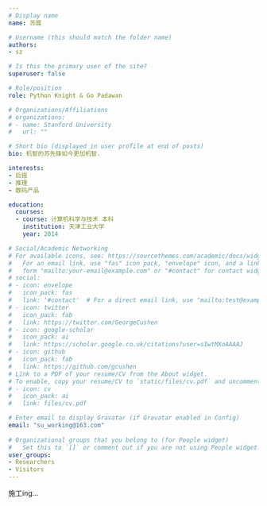 ```yaml
---
# Display name
name: 苏展

# Username (this should match the folder name)
authors:
- sz

# Is this the primary user of the site?
superuser: false

# Role/position
role: Python Knight & Go Padawan

# Organizations/Affiliations
# organizations:
# - name: Stanford University
#   url: ""

# Short bio (displayed in user profile at end of posts)
bio: 机智的苏先锋如今更加机智.

interests:
- 后摇
- 推理
- 数码产品

education:
  courses:
  - course: 计算机科学与技术 本科
    institution: 天津工业大学
    year: 2014

# Social/Academic Networking
# For available icons, see: https://sourcethemes.com/academic/docs/widgets/#icons
#   For an email link, use "fas" icon pack, "envelope" icon, and a link in the
#   form "mailto:your-email@example.com" or "#contact" for contact widget.
# social:
# - icon: envelope
#   icon_pack: fas
#   link: '#contact'  # For a direct email link, use "mailto:test@example.org".
# - icon: twitter
#   icon_pack: fab
#   link: https://twitter.com/GeorgeCushen
# - icon: google-scholar
#   icon_pack: ai
#   link: https://scholar.google.co.uk/citations?user=sIwtMXoAAAAJ
# - icon: github
#   icon_pack: fab
#   link: https://github.com/gcushen
# Link to a PDF of your resume/CV from the About widget.
# To enable, copy your resume/CV to `static/files/cv.pdf` and uncomment the lines below.  
# - icon: cv
#   icon_pack: ai
#   link: files/cv.pdf

# Enter email to display Gravatar (if Gravatar enabled in Config)
email: "su_working@163.com"
  
# Organizational groups that you belong to (for People widget)
#   Set this to `[]` or comment out if you are not using People widget.  
user_groups:
- Researchers
- Visitors
---
```


施工ing...
